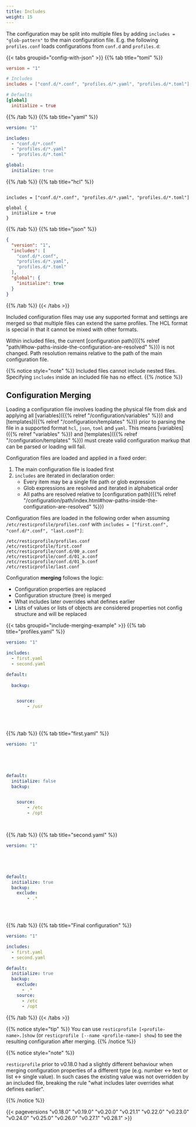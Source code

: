 ```yaml
---
title: Includes
weight: 15
---
```


The configuration may be split into multiple files by adding `includes = "glob-pattern"` to the main configuration file. 
E.g. the following `profiles.conf` loads configurations from `conf.d` and `profiles.d`:

{{< tabs groupid="config-with-json" >}}
{{% tab title="toml" %}}

```toml
version = "1"

# Includes
includes = ["conf.d/*.conf", "profiles.d/*.yaml", "profiles.d/*.toml"]

# Defaults
[global]
  initialize = true
```


{{% /tab %}}
{{% tab title="yaml" %}}

```yaml
version: "1"

includes:
  - "conf.d/*.conf"
  - "profiles.d/*.yaml"
  - "profiles.d/*.toml"

global:
  initialize: true

```

{{% /tab %}}
{{% tab title="hcl" %}}

```hcl

includes = ["conf.d/*.conf", "profiles.d/*.yaml", "profiles.d/*.toml"]

global {
  initialize = true
}
```

{{% /tab %}}
{{% tab title="json" %}}

```json
{
  "version": "1",
  "includes": [
    "conf.d/*.conf",
    "profiles.d/*.yaml",
    "profiles.d/*.toml"
  ],
  "global": {
    "initialize": true
  }
}
```

{{% /tab %}}
{{< /tabs >}}


Included configuration files may use any supported format and settings are merged so that multiple files can extend the same profiles.
The HCL format is special in that it cannot be mixed with other formats.

Within included files, the current [configuration path]({{% relref "path/#how-paths-inside-the-configuration-are-resolved" %}}) is not changed. Path resolution remains relative to the path of the main configuration file.

{{% notice style="note" %}}
Included files cannot include nested files. Specifying `includes` inside an included file has no effect.
{{% /notice %}}

## Configuration Merging

Loading a configuration file involves loading the physical file from disk and applying all [variables]({{% relref "/configuration/variables" %}}) and [templates]({{% relref "/configuration/templates" %}}) prior to parsing the file in a supported format `hcl`, `json`, `toml` and `yaml`. This means [variables]({{% relref "variables" %}}) and [templates]({{% relref "/configuration/templates" %}}) must create valid configuration markup that can be parsed or loading will fail.

Configuration files are loaded and applied in a fixed order:

1. The main configuration file is loaded first
2. `includes` are iterated in declaration order:
   * Every item may be a single file path or glob expression
   * Glob expressions are resolved and iterated in alphabetical order
   * All paths are resolved relative to [configuration path]({{% relref "/configuration/path/index.html#how-paths-inside-the-configuration-are-resolved" %}})

Configuration files are loaded in the following order when assuming `/etc/resticprofile/profiles.conf` with `includes = ["first.conf", "conf.d/*.conf", "last.conf"]`:
```
/etc/resticprofile/profiles.conf
/etc/resticprofile/first.conf
/etc/resticprofile/conf.d/00_a.conf
/etc/resticprofile/conf.d/01_a.conf
/etc/resticprofile/conf.d/01_b.conf
/etc/resticprofile/last.conf
```

Configuration **merging** follows the logic:

* Configuration properties are replaced
* Configuration structure (tree) is merged
* What includes later overrides what defines earlier
* Lists of values or lists of objects are considered properties not config structure and will be replaced


{{< tabs groupid="include-merging-example" >}}
{{% tab title="profiles.yaml" %}}

```yaml
version: "1"

includes:
  - first.yaml
  - second.yaml

default:
   
  backup:


    source:
        - /usr


        
```

{{% /tab %}}
{{% tab title="first.yaml" %}}

```yaml
version: "1"

        



default:
  initialize: false
  backup:


    source:
        - /etc
        - /opt

        
```

{{% /tab %}}
{{% tab title="second.yaml" %}}

```yaml
version: "1"





default:
  initialize: true
  backup:
    exclude:
        - .*


        
```

{{% /tab %}}
{{% tab title="Final configuration" %}}

```yaml
version: "1"

includes:
  - first.yaml
  - second.yaml

default:
  initialize: true
  backup:
    exclude:
      - .*
    source:
      - /etc
      - /opt
```

{{% /tab %}}
{{< /tabs >}}

{{% notice style="tip" %}}
You can use `resticprofile [<profile-name>.]show` (or `resticprofile [--name <profile-name>] show`) to see the resulting configuration after merging.
{{% /notice %}}


{{% notice style="note" %}}

`resticprofile` prior to v0.18.0 had a slightly different behaviour when merging configuration properties of a different type (e.g. number <-> text or list <-> single value). In such cases the existing value was not overridden by an included file, breaking the rule "what includes later overrides what defines earlier".

{{% /notice %}}


{{< pageversions "v0.18.0" "v0.19.0" "v0.20.0" "v0.21.1" "v0.22.0" "v0.23.0" "v0.24.0" "v0.25.0" "v0.26.0" "v0.27.1" "v0.28.1" >}}
